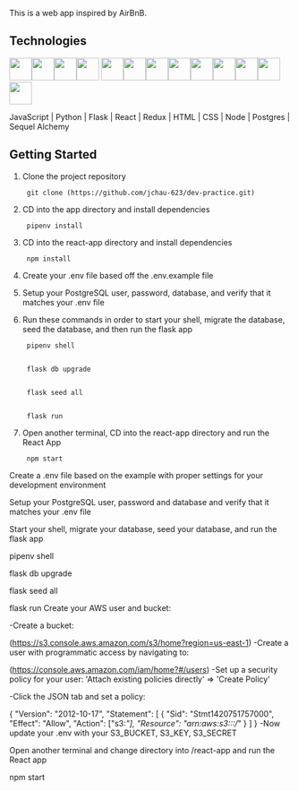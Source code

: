 This is a web app inspired by AirBnB.

## Technologies

<img src="https://cdn.jsdelivr.net/gh/devicons/devicon/icons/python/python-original.svg" height=40/><img src="https://cdn.jsdelivr.net/gh/devicons/devicon/icons/flask/flask-original.svg" height=40/><img src="https://cdn.jsdelivr.net/gh/devicons/devicon/icons/sqlalchemy/sqlalchemy-original.svg" height=40/><img src="https://cdn.jsdelivr.net/gh/devicons/devicon/icons/postgresql/postgresql-original-wordmark.svg" height=40 />
<img  src="https://cdn.jsdelivr.net/gh/devicons/devicon/icons/javascript/javascript-original.svg"  height=40/><img src="https://cdn.jsdelivr.net/gh/devicons/devicon/icons/react/react-original.svg" height=40/><img src="https://cdn.jsdelivr.net/gh/devicons/devicon/icons/redux/redux-original.svg" height=40/><img  src="https://cdn.jsdelivr.net/gh/devicons/devicon/icons/css3/css3-original.svg"  height=40/><img  src="https://cdn.jsdelivr.net/gh/devicons/devicon/icons/html5/html5-original.svg"  height=40/><img  src="https://cdn.jsdelivr.net/gh/devicons/devicon/icons/git/git-original.svg"  height=40/><img src="https://cdn.jsdelivr.net/gh/devicons/devicon/icons/docker/docker-original.svg" height=40/><img  src="https://cdn.jsdelivr.net/gh/devicons/devicon/icons/vscode/vscode-original.svg"  height=40/><img src="https://cdn.jsdelivr.net/gh/devicons/devicon/icons/amazonwebservices/amazonwebservices-original-wordmark.svg" height=40 />

JavaScript | Python | Flask | React | Redux | HTML | CSS | Node | Postgres | Sequel Alchemy

## Getting Started

1. Clone the project repository
        
        git clone (https://github.com/jchau-623/dev-practice.git)
        
2. CD into the app directory and install dependencies
        
        pipenv install
        
3. CD into the react-app directory and install dependencies
        
        npm install
        
4. Create your .env file based off the .env.example file

5. Setup your PostgreSQL user, password, database, and verify that it matches your .env file

6. Run these commands in order to start your shell, migrate the database, seed the database, and then run the flask app

        pipenv shell


        flask db upgrade


        flask seed all


        flask run
        
7. Open another terminal, CD into the react-app directory and run the React App

        npm start


 
Create a .env file based on the example with proper settings for your development environment

Setup your PostgreSQL user, password and database and verify that it matches your .env file

Start your shell, migrate your database, seed your database, and run the flask app

 pipenv shell


 flask db upgrade


 flask seed all


 flask run
Create your AWS user and bucket:

-Create a bucket:

 (https://s3.console.aws.amazon.com/s3/home?region=us-east-1)
-Create a user with programmatic access by navigating to:

 (https://console.aws.amazon.com/iam/home?#/users)
-Set up a security policy for your user: 'Attach existing policies directly' => 'Create Policy'

-Click the JSON tab and set a policy:

   {
    "Version": "2012-10-17",
    "Statement": [
      {
        "Sid": "Stmt1420751757000",
        "Effect": "Allow",
        "Action": ["s3:*"],
        "Resource": "arn:aws:s3:::<NAME OF BUCKET>/*"
      }
    ]
   }
-Now update your .env with your S3_BUCKET, S3_KEY, S3_SECRET

Open another terminal and change directory into /react-app and run the React app

   npm start
